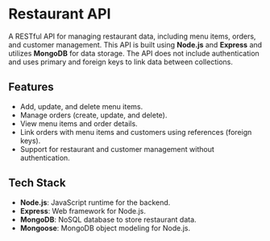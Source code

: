 # Restaurant API

A RESTful API for managing restaurant data, including menu items, orders, and customer management. This API is built using **Node.js** and **Express** and utilizes **MongoDB** for data storage. The API does not include authentication and uses primary and foreign keys to link data between collections.

## Features

- Add, update, and delete menu items.
- Manage orders (create, update, and delete).
- View menu items and order details.
- Link orders with menu items and customers using references (foreign keys).
- Support for restaurant and customer management without authentication.

## Tech Stack

- **Node.js**: JavaScript runtime for the backend.
- **Express**: Web framework for Node.js.
- **MongoDB**: NoSQL database to store restaurant data.
- **Mongoose**: MongoDB object modeling for Node.js.

